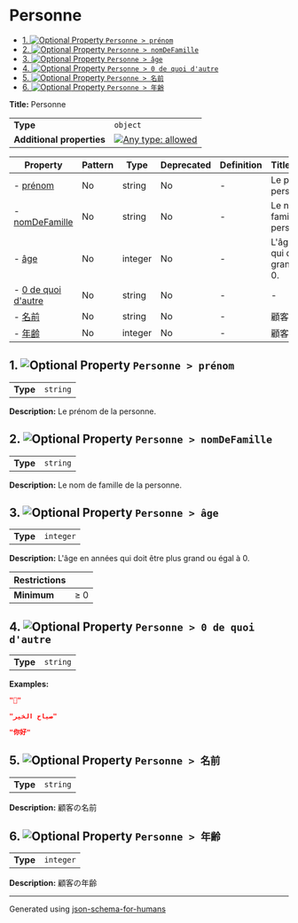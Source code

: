 # Personne

- [1. ![Optional](https://img.shields.io/badge/Optional-yellow) Property `Personne > prénom`](#prénom)
- [2. ![Optional](https://img.shields.io/badge/Optional-yellow) Property `Personne > nomDeFamille`](#nomDeFamille)
- [3. ![Optional](https://img.shields.io/badge/Optional-yellow) Property `Personne > âge`](#âge)
- [4. ![Optional](https://img.shields.io/badge/Optional-yellow) Property `Personne > 0 de quoi d'autre`](#0_de_quoi_dautre)
- [5. ![Optional](https://img.shields.io/badge/Optional-yellow) Property `Personne > 名前`](#名前)
- [6. ![Optional](https://img.shields.io/badge/Optional-yellow) Property `Personne > 年齢`](#年齢)

**Title:** Personne

|                           |                                                                                                                                   |
| ------------------------- | --------------------------------------------------------------------------------------------------------------------------------- |
| **Type**                  | `object`                                                                                                                          |
| **Additional properties** | [![Any type: allowed](https://img.shields.io/badge/Any%20type-allowed-green)](# "Additional Properties of any type are allowed.") |

| Property                                  | Pattern | Type    | Deprecated | Definition | Title/Description                                     |
| ----------------------------------------- | ------- | ------- | ---------- | ---------- | ----------------------------------------------------- |
| - [prénom](#prénom )                      | No      | string  | No         | -          | Le prénom de la personne.                             |
| - [nomDeFamille](#nomDeFamille )          | No      | string  | No         | -          | Le nom de famille de la personne.                     |
| - [âge](#âge )                            | No      | integer | No         | -          | L'âge en années qui doit être plus grand ou égal à 0. |
| - [0 de quoi d'autre](#0_de_quoi_dautre ) | No      | string  | No         | -          | -                                                     |
| - [名前](#名前 )                              | No      | string  | No         | -          | 顧客の名前                                                 |
| - [年齢](#年齢 )                              | No      | integer | No         | -          | 顧客の年齢                                                 |

## <a name="prénom"></a>1. ![Optional](https://img.shields.io/badge/Optional-yellow) Property `Personne > prénom`

|          |          |
| -------- | -------- |
| **Type** | `string` |

**Description:** Le prénom de la personne.

## <a name="nomDeFamille"></a>2. ![Optional](https://img.shields.io/badge/Optional-yellow) Property `Personne > nomDeFamille`

|          |          |
| -------- | -------- |
| **Type** | `string` |

**Description:** Le nom de famille de la personne.

## <a name="âge"></a>3. ![Optional](https://img.shields.io/badge/Optional-yellow) Property `Personne > âge`

|          |           |
| -------- | --------- |
| **Type** | `integer` |

**Description:** L'âge en années qui doit être plus grand ou égal à 0.

| Restrictions |        |
| ------------ | ------ |
| **Minimum**  | &ge; 0 |

## <a name="0_de_quoi_dautre"></a>4. ![Optional](https://img.shields.io/badge/Optional-yellow) Property `Personne > 0 de quoi d'autre`

|          |          |
| -------- | -------- |
| **Type** | `string` |

**Examples:**

```json
"🖖"
```

```json
"صباح الخير"
```

```json
"你好"
```

## <a name="名前"></a>5. ![Optional](https://img.shields.io/badge/Optional-yellow) Property `Personne > 名前`

|          |          |
| -------- | -------- |
| **Type** | `string` |

**Description:** 顧客の名前

## <a name="年齢"></a>6. ![Optional](https://img.shields.io/badge/Optional-yellow) Property `Personne > 年齢`

|          |           |
| -------- | --------- |
| **Type** | `integer` |

**Description:** 顧客の年齢

----------------------------------------------------------------------------------------------------------------------------
Generated using [json-schema-for-humans](https://github.com/coveooss/json-schema-for-humans)
